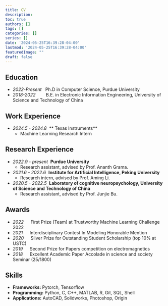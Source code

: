 ```yaml
---
title: CV
description:
toc: true
authors: []
tags: []
categories: []
series: []
date: '2024-05-25T16:39:28-04:00'
lastmod: '2024-05-25T16:39:28-04:00'
featuredImage: ""
draft: false
---
```


## Education
- *2022-Present* &#160; Ph.D in Computer Science, Purdue University
- *2018-2022* &#8195;&#8194;&#160; B.E. in Electronic Information Engineering, University of Science and Technology of China

## Work Experience

- *2024.5 - 2024.8* &#160;** Texas Instruments**
  - Machine Learning Research Intern
  
## Research Experience
- *2022.9 - present* &#160;**Purdue University**
  - Research assistant, advised by Prof. Ananth Grama.
- *2021.6 - 2022.6* &#160;**Institute for Artificial Intelligence, Peking University**
  - Research intern, advised by Prof. Aming Li.
- *2020.5 - 2022.5* &#160;**Laboratory of cognitive neuropsychology, University of Science and Technology of China**
  - Research assistant, advised by Prof. Junjie Bu.

## Awards
- *2022* &#8195; First Prize (Team) at Trustworthy Machine Learning Challenge 2022
- *2021* &#8195; Interdisciplinary Contest In Modeling Honorable Mention
- *2020* &#8195; Silver Prize for Outstanding Student Scholarship (top 10% at USTC)
- *2019* &#8195; Second Prize for Papers competition on electromagnetics
- *2018* &#8195; Excellent Academic Paper Accolade in science and society Seminar (25/1800)

## Skills
- **Frameworks:** Pytorch, Tensorflow
- **Programming:** Python, C, C++, MATLAB, R, Git, SQL, Shell
- **Applications:** AutoCAD, Solidworks, Photoshop, Origin

<!-- ## Professional Service

- **Reviewer**
    - ICML 2023, ICASSP 2023 -->